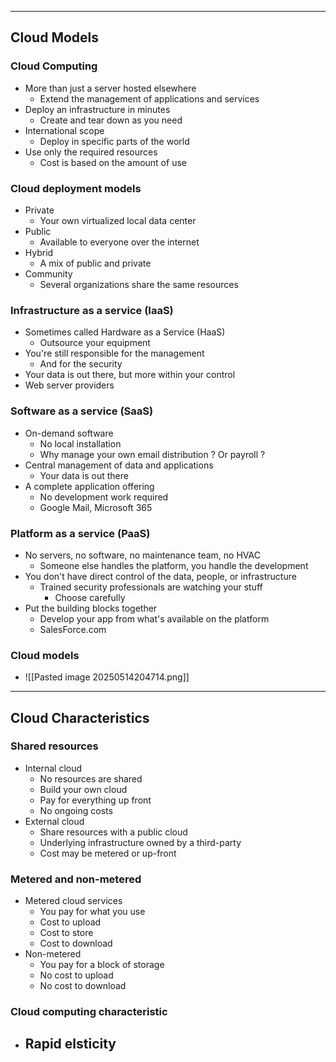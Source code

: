 
---

## Cloud Models

### Cloud Computing
- More than just a server hosted elsewhere
	- Extend the management of applications and services
- Deploy an infrastructure in minutes
	- Create and tear down as you need
- International scope
	- Deploy in specific parts of the world
- Use only the required resources
	- Cost is based on the amount of use

### Cloud deployment models
- Private
	- Your own virtualized local data center
- Public
	- Available to everyone over the internet
- Hybrid
	- A mix of public and private
- Community
	- Several organizations share the same resources

### Infrastructure as a service (IaaS)
- Sometimes called Hardware as a Service (HaaS)
	- Outsource your equipment
- You're still responsible for the management
	- And for the security
- Your data is out there, but more within your control
- Web server providers

### Software as a service (SaaS)
- On-demand software
	- No local installation
	- Why manage your own email distribution ? Or payroll ?
- Central management of data and applications
	- Your data is out there
- A complete application offering
	- No development work required
	- Google Mail, Microsoft 365

### Platform as a service (PaaS)
- No servers, no software, no maintenance team, no HVAC
	- Someone else handles the platform, you handle the development
- You don't have direct control of the data, people, or infrastructure
	- Trained security professionals are watching your stuff
		- Choose carefully
- Put the building blocks together
	- Develop your app from what's available on the platform
	- SalesForce.com

### Cloud models
- ![[Pasted image 20250514204714.png]]

---

## Cloud Characteristics

### Shared resources
- Internal cloud
	- No resources are shared
	- Build your own cloud
	- Pay for everything up front
	- No ongoing costs
- External cloud
	- Share resources with a public cloud
	- Underlying infrastructure owned by a third-party
	- Cost may be metered or up-front

### Metered and non-metered
- Metered cloud services
	- You pay for what you use
	- Cost to upload
	- Cost to store
	- Cost to download
- Non-metered
	- You pay for a block of storage
	- No cost to upload
	- No cost to download

### Cloud computing characteristic
- Rapid elsticity
	- 